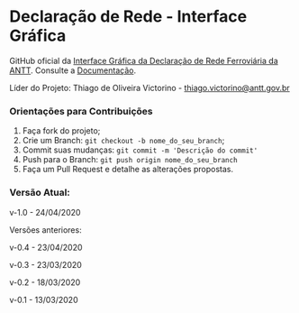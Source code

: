 # Declaração de Rede - Interface Gráfica

GitHub oficial da [Interface Gráfica da Declaração de Rede Ferroviária da ANTT](https://declaracaoderedev11.imfast.io/DR_Interface_Grafica.html). Consulte a [Documentação](https://declaracaoderedev11.imfast.io/Markdown_DR.html).

Líder do Projeto: Thiago de Oliveira Victorino - thiago.victorino@antt.gov.br

### Orientações para Contribuições

1. Faça fork do projeto;
2. Crie um Branch: `git checkout -b nome_do_seu_branch`;
3. Commit suas mudanças: `git commit -m 'Descrição do commit'`
4. Push para o Branch: `git push origin nome_do_seu_branch`
5. Faça um Pull Request e detalhe as alterações propostas.

### Versão Atual:

v-1.0 - 24/04/2020

Versões anteriores:

v-0.4 - 23/04/2020

v-0.3 - 23/03/2020

v-0.2 - 18/03/2020

v-0.1 - 13/03/2020
